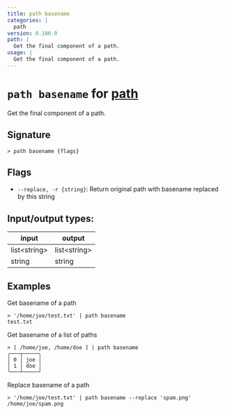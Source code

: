 ```yaml
---
title: path basename
categories: |
  path
version: 0.100.0
path: |
  Get the final component of a path.
usage: |
  Get the final component of a path.
---
```

<!-- This file is automatically generated. Please edit the command in https://github.com/nushell/nushell instead. -->

# `path basename` for [path](/commands/categories/path.md)

<div class='command-title'>Get the final component of a path.</div>

## Signature

```> path basename {flags} ```

## Flags

 -  `--replace, -r {string}`: Return original path with basename replaced by this string


## Input/output types:

| input        | output       |
| ------------ | ------------ |
| list\<string\> | list\<string\> |
| string       | string       |
## Examples

Get basename of a path
```nu
> '/home/joe/test.txt' | path basename
test.txt
```

Get basename of a list of paths
```nu
> [ /home/joe, /home/doe ] | path basename
╭───┬─────╮
│ 0 │ joe │
│ 1 │ doe │
╰───┴─────╯

```

Replace basename of a path
```nu
> '/home/joe/test.txt' | path basename --replace 'spam.png'
/home/joe/spam.png
```
